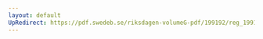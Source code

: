 ```yaml
---
layout: default
UpRedirect: https://pdf.swedeb.se/riksdagen-volumeG-pdf/199192/reg_199192/reg_199192_1080.pdf
---
```

